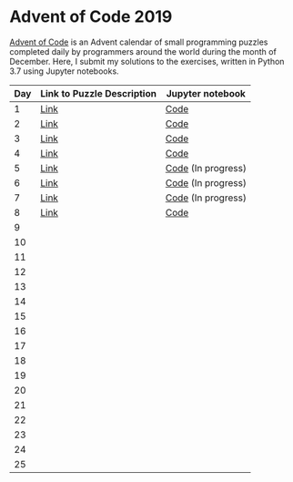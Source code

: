 # Advent of Code 2019
[Advent of Code](http://www.adventofcode.com) is an Advent calendar of small programming puzzles completed daily by programmers around the world during the month of December. Here, I submit my solutions to the exercises, written in Python 3.7 using Jupyter notebooks. 

| Day | Link to Puzzle Description                  | Jupyter notebook                                                                
|-----|---------------------------------------------|-------------------------------------------------------------------------------|
| 1   | [Link](https://adventofcode.com/2019/day/1) | [Code](https://github.com/mikeion/AdventofCode2019/blob/master/day1/day1.ipynb) 
| 2   | [Link](https://adventofcode.com/2019/day/2) | [Code](https://github.com/mikeion/AdventofCode2019/blob/master/day2/day2.ipynb)
| 3   | [Link](https://adventofcode.com/2019/day/3) | [Code](https://github.com/mikeion/AdventofCode2019/blob/master/day3/day3.ipynb)
| 4   | [Link](https://adventofcode.com/2019/day/4) | [Code](https://github.com/mikeion/AdventofCode2019/blob/master/day4/day4.ipynb)
| 5   | [Link](https://adventofcode.com/2019/day/5) | [Code](https://github.com/mikeion/AdventofCode2019/blob/master/day4/day5.ipynb) (In progress)
| 6   | [Link](https://adventofcode.com/2019/day/6) | [Code](https://github.com/mikeion/AdventofCode2019/blob/master/day4/day6.ipynb) (In progress)
| 7   | [Link](https://adventofcode.com/2019/day/7) | [Code](https://github.com/mikeion/AdventofCode2019/blob/master/day4/day7.ipynb) (In progress)
| 8   | [Link](https://adventofcode.com/2019/day/8) | [Code](https://github.com/mikeion/AdventofCode2019/blob/master/day8/day8.ipynb)
| 9   |
| 10  |
| 11  |
| 12  |
| 13  |
| 14  |
| 15  |
| 16  |
| 17  |
| 18  |
| 19  |
| 20  |
| 21  |
| 22  |
| 23  |
| 24  |
| 25  |
